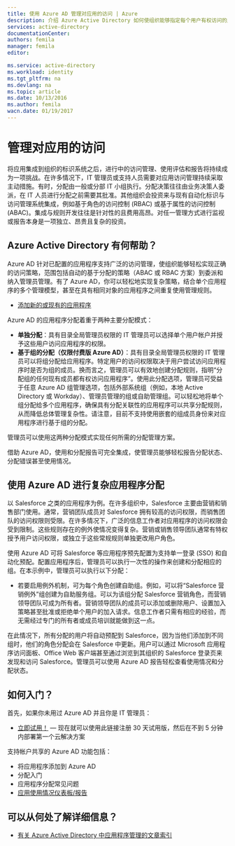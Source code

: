 ```yaml
---
title: 使用 Azure AD 管理对应用的访问 | Azure
description: 介绍 Azure Active Directory 如何使组织能够指定每个用户有权访问的应用。
services: active-directory
documentationCenter: 
authors: femila
manager: femila
editor: 

ms.service: active-directory
ms.workload: identity
ms.tgt_pltfrm: na
ms.devlang: na
ms.topic: article
ms.date: 10/13/2016
ms.author: femila
wacn.date: 01/19/2017
---
```


# 管理对应用的访问

将应用集成到组织的标识系统之后，进行中的访问管理、使用评估和报告将持续成为一项挑战。在许多情况下，IT 管理员或支持人员需要对应用访问管理持续采取主动措施。有时，分配由一般或分部 IT 小组执行。分配决策往往由业务决策人委派，在 IT 人员进行分配之前需要其批准。其他组织会投资来与现有自动化标识与访问管理系统集成，例如基于角色的访问控制 (RBAC) 或基于属性的访问控制 (ABAC)。集成与规则开发往往是针对性的且费用高昂。对任一管理方式进行监视或报告本身是一项独立、昂贵且复杂的投资。

## Azure Active Directory 有何帮助？

 Azure AD 针对已配置的应用程序支持广泛的访问管理，使组织能够轻松实现正确的访问策略，范围包括自动的基于分配的策略（ABAC 或 RBAC 方案）到委派和纳入管理员管理。有了 Azure AD，你可以轻松地实现复杂策略，结合单个应用程序的多个管理模型，甚至在具有相同对象的应用程序之间重复使用管理规则。

 - [添加新的或现有的应用程序](./active-directory-sso-integrate-saas-apps.md)

 Azure AD 的应用程序分配着重于两种主要分配模式：

- **单独分配**：具有目录全局管理员权限的 IT 管理员可以选择单个用户帐户并授予这些用户访问应用程序的权限。
- **基于组的分配（仅限付费版 Azure AD）**：具有目录全局管理员权限的 IT 管理员可以将组分配给应用程序。特定用户的访问权限取决于用户尝试访问应用程序时是否为组的成员。换而言之，管理员可以有效地创建分配规则，指明“分配组的任何现有成员都有权访问应用程序”。使用此分配选项，管理员可受益于任意 Azure AD 组管理选项，包括外部系统组（例如，本地 Active Directory 或 Workday）、管理员管理的组或自助管理组。可以轻松地将单个组分配给多个应用程序，确保具有分配关联性的应用程序可以共享分配规则，从而降低总体管理复杂性。请注意，目前不支持使用嵌套的组成员身份来对应用程序进行基于组的分配。

管理员可以使用这两种分配模式实现任何所需的分配管理方案。

借助 Azure AD，使用和分配报告可完全集成，使管理员能够轻松报告分配状态、分配错误甚至使用情况。

## 使用 Azure AD 进行复杂应用程序分配

以 Salesforce 之类的应用程序为例。在许多组织中，Salesforce 主要由营销和销售部门使用。通常，营销团队成员对 Salesforce 拥有较高的访问权限，而销售团队的访问权限则受限。在许多情况下，广泛的信息工作者对应用程序的访问权限会受到限制。这些规则存在的例外使情况变得复杂。营销或销售领导团队通常有特权授予用户访问权限，或独立于这些常规规则单独更改用户角色。

使用 Azure AD 可将 Salesforce 等应用程序预先配置为支持单一登录 (SSO) 和自动化预配。配置应用程序后，管理员可以执行一次性的操作来创建和分配相应的组。在本示例中，管理员可以执行以下分配：

- 若要启用例外机制，可为每个角色创建自助组。例如，可以将“Salesforce 营销例外”组创建为自助服务组。可以为该组分配 Salesforce 营销角色，而营销领导团队可成为所有者。营销领导团队的成员可以添加或删除用户、设置加入策略甚至批准或拒绝单个用户的加入请求。信息工作者只需有相应的经验，而无需经过专门的所有者或成员培训就能做到这一点。

在此情况下，所有分配的用户将自动预配到 Salesforce，因为当他们添加到不同组时，他们的角色分配会在 Salesforce 中更新。用户可以通过 Microsoft 应用程序访问面板、Office Web 客户端甚至通过浏览到其组织的 Salesforce 登录页来发现和访问 Salesforce。管理员可以使用 Azure AD 报告轻松查看使用情况和分配状态。

## 如何入门？

首先，如果你未用过 Azure AD 并且你是 IT 管理员：

 - [立即试用！](./index.md) — 现在就可以使用此链接注册 30 天试用版，然后在不到 5 分钟内部署第一个云解决方案

支持帐户共享的 Azure AD 功能包括：

- 将应用程序添加到 Azure AD
- 分配入门
- 应用程序分配常见问题
- [应用使用情况仪表板/报告](./active-directory-passwords-get-insights.md)

## 可以从何处了解详细信息？

- [有关 Azure Active Directory 中应用程序管理的文章索引](./active-directory-apps-index.md)

<!---HONumber=Mooncake_1031_2016-->